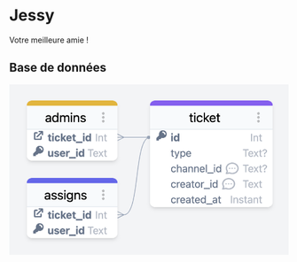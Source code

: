 # Jessy
Votre meilleure amie !

## Base de données
[![Database model](resources/database-model.png)](resources/database-model.png)
